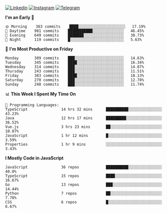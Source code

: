 [![Linkedin](https://img.shields.io/badge/-Archie-blue?style=flat-square&labelColor=gray&logo=Linkedin&logoColor=white&link=https://www.linkedin.com/in/archisdi)](https://www.linkedin.com/in/archisdi)
[![Instagram](https://img.shields.io/badge/-@archisdi-orange?style=flat-square&labelColor=gray&logo=Instagram&logoColor=white&link=https://www.instagram.com/archisdi)](https://www.instagram.com/archisdi)
[![Telegram](https://img.shields.io/badge/-aai-informational?style=flat-square&labelColor=gray&logo=telegram&logoColor=white&link=https://t.me/archisdi)](https://t.me/archisdi)

<!--START_SECTION:waka-->
**I'm an Early 🐤** 

```text
🌞 Morning    363 commits    ████░░░░░░░░░░░░░░░░░░░░░   17.19% 
🌆 Daytime    981 commits    ███████████░░░░░░░░░░░░░░   46.45% 
🌃 Evening    649 commits    ███████░░░░░░░░░░░░░░░░░░   30.73% 
🌙 Night      119 commits    █░░░░░░░░░░░░░░░░░░░░░░░░   5.63%

```
📅 **I'm Most Productive on Friday** 

```text
Monday       309 commits    ███░░░░░░░░░░░░░░░░░░░░░░   14.63% 
Tuesday      345 commits    ████░░░░░░░░░░░░░░░░░░░░░   16.34% 
Wednesday    314 commits    ███░░░░░░░░░░░░░░░░░░░░░░   14.87% 
Thursday     243 commits    ███░░░░░░░░░░░░░░░░░░░░░░   11.51% 
Friday       383 commits    ████░░░░░░░░░░░░░░░░░░░░░   18.13% 
Saturday     270 commits    ███░░░░░░░░░░░░░░░░░░░░░░   12.78% 
Sunday       248 commits    ███░░░░░░░░░░░░░░░░░░░░░░   11.74%

```


📊 **This Week I Spent My Time On** 

```text
💬 Programming Languages: 
TypeScript               14 hrs 32 mins      ██████████░░░░░░░░░░░░░░░   43.23% 
Java                     12 hrs 17 mins      █████████░░░░░░░░░░░░░░░░   36.52% 
Vue.js                   3 hrs 23 mins       ██░░░░░░░░░░░░░░░░░░░░░░░   10.07% 
JavaScript               1 hr 12 mins        █░░░░░░░░░░░░░░░░░░░░░░░░   3.59% 
Properties               1 hr 9 mins         ░░░░░░░░░░░░░░░░░░░░░░░░░   3.43%

```

**I Mostly Code in JavaScript** 

```text
JavaScript               36 repos            ██████████░░░░░░░░░░░░░░░   40.0% 
TypeScript               15 repos            ████░░░░░░░░░░░░░░░░░░░░░   16.67% 
Go                       13 repos            ███░░░░░░░░░░░░░░░░░░░░░░   14.44% 
Python                   7 repos             ██░░░░░░░░░░░░░░░░░░░░░░░   7.78% 
CSS                      6 repos             █░░░░░░░░░░░░░░░░░░░░░░░░   6.67%

```



<!--END_SECTION:waka-->